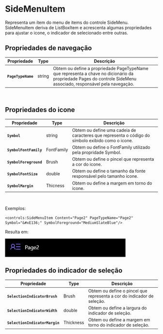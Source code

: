 ﻿# **SideMenuItem**
Representa um ítem do menu de items do controle SideMenu. SideMenuItem deriva de ListBoxItem e acrescenta algumas propriedades para ajustar o icone, o indicador de selecionado entre outras.

## Propriedades de navegação

Propriedade | Type | Descrição
----- | ------ | -----
**`PageTypeName`** | string | Obtem ou define a propriedade PageTypeName que representa a chave no dicionário da propriedade Pages do controle SideMenu associado, responsável pela navegação.

<br/>

## Propriedades do icone

Propriedade | Type | Descrição
----- | ------ | -----
**`Symbol`** | string |  Obtem ou define uma cadeia de caracteres que representa o código do símbolo exibido como o icone.
**`SymbolFontFamily`** | FontFamily | Obtem ou define o FontFamily utilizado pela propridade Symbol.
**`SymbolForeground`** | Brush | Obtem ou define o pincel que representa a cor do icone.
**`SymbolFontSize`** | double | Obtem ou define o tamanho da fonte responsável pelo tamanho icone.
**`SymbolMargin`** | Thicness | Obtem ou define a margem em torno do icone.

<br/>

Exemplos:

~~~~
<controls:SideMenuItem Content="Page2" PageTypeName="Page2" Symbol="&#xE136;" SymbolForeground="MediumSlateBlue"/>
~~~~
Resulta em:

![SideMenuItem sample](/Wpf.Net6.Kit/Docs/Assets/SideMenuItem/SideMenuItem_samplePage2.png?raw=true)

## Propriedades do indicador de seleção

Propriedade | Type | Descrição
---- | ---- | -----
**`SelectionIndicatorBrush`** | Brush | Obtem ou define o pincel que representa a cor do indicador de seleção.
**`SelectionIndicatorWidth`** | double | Obtem ou define a largura do indicador de seleção.
**`SelectionIndicatorMargin`** | Thickness | Obtem ou define a margem em torno do indicador de seleção.
